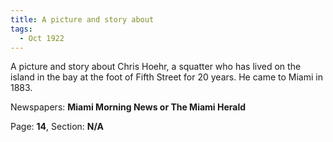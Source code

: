 ```yaml
---  
title: A picture and story about  
tags:  
  - Oct 1922  
---  
```

  
A picture and story about Chris Hoehr, a squatter who has lived on the island in the bay at the foot of Fifth Street for 20 years. He came to Miami in 1883.  
  
Newspapers: **Miami Morning News or The Miami Herald**  
  
Page: **14**, Section: **N/A** 
